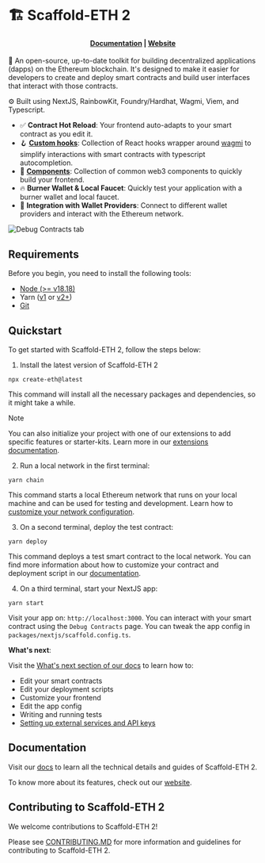# 🏗 Scaffold-ETH 2
 
 <h4 align="center">
   <a href="https://docs.scaffoldeth.io">Documentation</a> |
   <a href="https://scaffoldeth.io">Website</a>
 </h4>
 
 🧪 An open-source, up-to-date toolkit for building decentralized applications (dapps) on the Ethereum blockchain. It's designed to make it easier for developers to create and deploy smart contracts and build user interfaces that interact with those contracts.
 
 ⚙️ Built using NextJS, RainbowKit, Foundry/Hardhat, Wagmi, Viem, and Typescript.
 
 - ✅ **Contract Hot Reload**: Your frontend auto-adapts to your smart contract as you edit it.
 - 🪝 **[Custom hooks](https://docs.scaffoldeth.io/hooks/)**: Collection of React hooks wrapper around [wagmi](https://wagmi.sh/) to simplify interactions with smart contracts with typescript autocompletion.
 - 🧱 [**Components**](https://docs.scaffoldeth.io/components/): Collection of common web3 components to quickly build your frontend.
 - 🔥 **Burner Wallet & Local Faucet**: Quickly test your application with a burner wallet and local faucet.
 - 🔐 **Integration with Wallet Providers**: Connect to different wallet providers and interact with the Ethereum network.
 
 ![Debug Contracts tab](https://github.com/scaffold-eth/scaffold-eth-2/assets/55535804/b237af0c-5027-4849-a5c1-2e31495cccb1)
 
 ## Requirements
 
 Before you begin, you need to install the following tools:
 
 - [Node (>= v18.18)](https://nodejs.org/en/download/)
 - Yarn ([v1](https://classic.yarnpkg.com/en/docs/install/) or [v2+](https://yarnpkg.com/getting-started/install))
 - [Git](https://git-scm.com/downloads)
 
 ## Quickstart
 
 To get started with Scaffold-ETH 2, follow the steps below:
 
 1. Install the latest version of Scaffold-ETH 2
 
 ```
 npx create-eth@latest
 ```
 
 This command will install all the necessary packages and dependencies, so it might take a while.
 
 > [!NOTE]
 > You can also initialize your project with one of our extensions to add specific features or starter-kits. Learn more in our [extensions documentation](https://docs.scaffoldeth.io/extensions/).
 
 2. Run a local network in the first terminal:
 
 ```
 yarn chain
 ```
 
 This command starts a local Ethereum network that runs on your local machine and can be used for testing and development. Learn how to [customize your network configuration](https://docs.scaffoldeth.io/quick-start/environment#1-initialize-a-local-blockchain).
 
 3. On a second terminal, deploy the test contract:
 
 ```
 yarn deploy
 ```
 
 This command deploys a test smart contract to the local network. You can find more information about how to customize your contract and deployment script in our [documentation](https://docs.scaffoldeth.io/quick-start/environment#2-deploy-your-smart-contract).
 
 4. On a third terminal, start your NextJS app:
 
 ```
 yarn start
 ```
 
 Visit your app on: `http://localhost:3000`. You can interact with your smart contract using the `Debug Contracts` page. You can tweak the app config in `packages/nextjs/scaffold.config.ts`.
 
 **What's next**:
 
 Visit the [What's next section of our docs](https://docs.scaffoldeth.io/quick-start/environment#whats-next) to learn how to:
 
 - Edit your smart contracts
 - Edit your deployment scripts
 - Customize your frontend
 - Edit the app config
 - Writing and running tests
 - [Setting up external services and API keys](https://docs.scaffoldeth.io/deploying/deploy-smart-contracts#configuration-of-third-party-services-for-production-grade-apps)
 
 ## Documentation
 
 Visit our [docs](https://docs.scaffoldeth.io) to learn all the technical details and guides of Scaffold-ETH 2.
 
 To know more about its features, check out our [website](https://scaffoldeth.io).
 
 ## Contributing to Scaffold-ETH 2
 
 We welcome contributions to Scaffold-ETH 2!
 
 Please see [CONTRIBUTING.MD](https://github.com/scaffold-eth/scaffold-eth-2/blob/main/CONTRIBUTING.md) for more information and guidelines for contributing to Scaffold-ETH 2.
